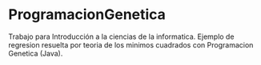 # ProgramacionGenetica
Trabajo para Introducción a la ciencias de la informatica. Ejemplo de regresion resuelta por teoria de los minimos cuadrados con Programacion Genetica (Java).
